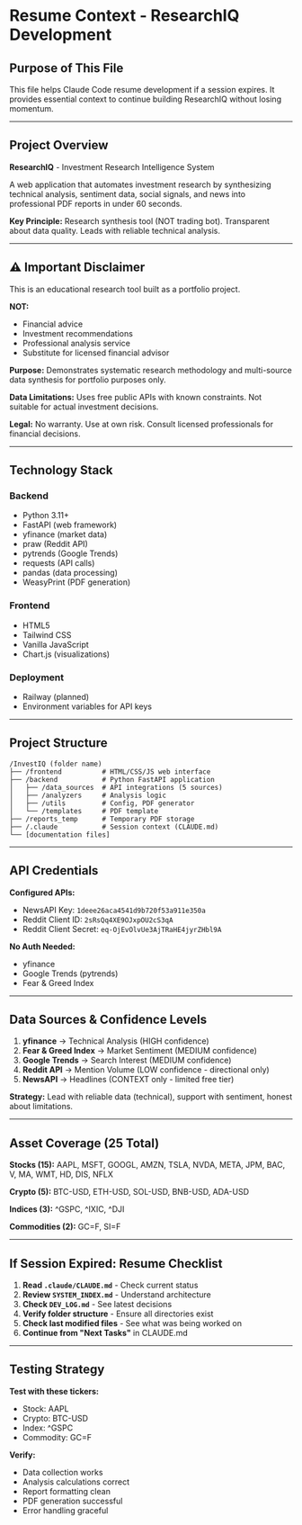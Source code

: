 # Resume Context - ResearchIQ Development

## Purpose of This File

This file helps Claude Code resume development if a session expires. It provides essential context to continue building ResearchIQ without losing momentum.

---

## Project Overview

**ResearchIQ** - Investment Research Intelligence System

A web application that automates investment research by synthesizing technical analysis, sentiment data, social signals, and news into professional PDF reports in under 60 seconds.

**Key Principle:** Research synthesis tool (NOT trading bot). Transparent about data quality. Leads with reliable technical analysis.

---

## ⚠️ Important Disclaimer

This is an educational research tool built as a portfolio project.

**NOT:**
- Financial advice
- Investment recommendations
- Professional analysis service
- Substitute for licensed financial advisor

**Purpose:**
Demonstrates systematic research methodology and
multi-source data synthesis for portfolio purposes only.

**Data Limitations:**
Uses free public APIs with known constraints.
Not suitable for actual investment decisions.

**Legal:**
No warranty. Use at own risk.
Consult licensed professionals for financial decisions.

---

## Technology Stack

### Backend
- Python 3.11+
- FastAPI (web framework)
- yfinance (market data)
- praw (Reddit API)
- pytrends (Google Trends)
- requests (API calls)
- pandas (data processing)
- WeasyPrint (PDF generation)

### Frontend
- HTML5
- Tailwind CSS
- Vanilla JavaScript
- Chart.js (visualizations)

### Deployment
- Railway (planned)
- Environment variables for API keys

---

## Project Structure

```
/InvestIQ (folder name)
├── /frontend          # HTML/CSS/JS web interface
├── /backend           # Python FastAPI application
│   ├── /data_sources  # API integrations (5 sources)
│   ├── /analyzers     # Analysis logic
│   ├── /utils         # Config, PDF generator
│   └── /templates     # PDF template
├── /reports_temp      # Temporary PDF storage
├── /.claude           # Session context (CLAUDE.md)
└── [documentation files]
```

---

## API Credentials

**Configured APIs:**
- NewsAPI Key: `1deee26aca4541d9b720f53a911e350a`
- Reddit Client ID: `2sRsQq4XE9OJxpOU2cS3qA`
- Reddit Client Secret: `eq-OjEvOlvUe3AjTRaHE4jyrZHbl9A`

**No Auth Needed:**
- yfinance
- Google Trends (pytrends)
- Fear & Greed Index

---

## Data Sources & Confidence Levels

1. **yfinance** → Technical Analysis (HIGH confidence)
2. **Fear & Greed Index** → Market Sentiment (MEDIUM confidence)
3. **Google Trends** → Search Interest (MEDIUM confidence)
4. **Reddit API** → Mention Volume (LOW confidence - directional only)
5. **NewsAPI** → Headlines (CONTEXT only - limited free tier)

**Strategy:** Lead with reliable data (technical), support with sentiment, honest about limitations.

---

## Asset Coverage (25 Total)

**Stocks (15):** AAPL, MSFT, GOOGL, AMZN, TSLA, NVDA, META, JPM, BAC, V, MA, WMT, HD, DIS, NFLX

**Crypto (5):** BTC-USD, ETH-USD, SOL-USD, BNB-USD, ADA-USD

**Indices (3):** ^GSPC, ^IXIC, ^DJI

**Commodities (2):** GC=F, SI=F

---

## If Session Expired: Resume Checklist

1. **Read `.claude/CLAUDE.md`** - Check current status
2. **Review `SYSTEM_INDEX.md`** - Understand architecture
3. **Check `DEV_LOG.md`** - See latest decisions
4. **Verify folder structure** - Ensure all directories exist
5. **Check last modified files** - See what was being worked on
6. **Continue from "Next Tasks"** in CLAUDE.md

---

## Testing Strategy

**Test with these tickers:**
- Stock: AAPL
- Crypto: BTC-USD
- Index: ^GSPC
- Commodity: GC=F

**Verify:**
- Data collection works
- Analysis calculations correct
- Report formatting clean
- PDF generation successful
- Error handling graceful
